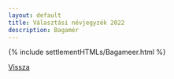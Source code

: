 ```yaml
---
layout: default
title: Választási névjegyzék 2022
description: Bagamér
---
```


{% include settlementHTMLs/Bagameer.html %}

[Vissza](./)